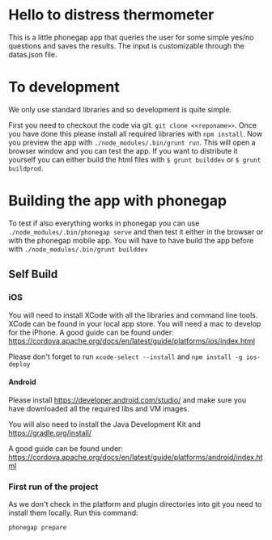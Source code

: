 # Hello to distress thermometer

This is a little phonegap app that queries the user for some simple yes/no questions
and saves the results. The input is customizable through the datas.json file.

# To development

We only use standard libraries and so development is quite simple.

First you need to checkout the code via git. `git clone <<reponame>>`. Once you
have done this please install all required libraries with `npm install`. Now you
preview the app with `./node_modules/.bin/grunt run`. This will open a browser
window and you can test the app. If you want to distribute it yourself you can
either build the html files with `$ grunt builddev` or `$ grunt buildprod`.

# Building the app with phonegap

To test if also everything works in phonegap you can use `./node_modules/.bin/phonegap serve`
and then test it either in the browser or with the phonegap mobile app. You will have to have
build the app before with `./node_modules/.bin/grunt builddev`

## Self Build

### iOS
You will need to install XCode with all the libraries and command line tools.
XCode can be found in your local app store. You will need a mac to develop for
the iPhone. A good guide can be found under:
https://cordova.apache.org/docs/en/latest/guide/platforms/ios/index.html

Please don't forget to run `xcode-select --install` and
`npm install -g ios-deploy`

#### Android
Please install https://developer.android.com/studio/ and make sure you have
downloaded all the required libs and VM images.

You will also need to install the Java Development Kit and
https://gradle.org/install/

A good guide can be found under:
https://cordova.apache.org/docs/en/latest/guide/platforms/android/index.html

### First run of the project
As we don't check in the platform and plugin directories into git you need to install them locally. Run this command:

```
phonegap prepare
```